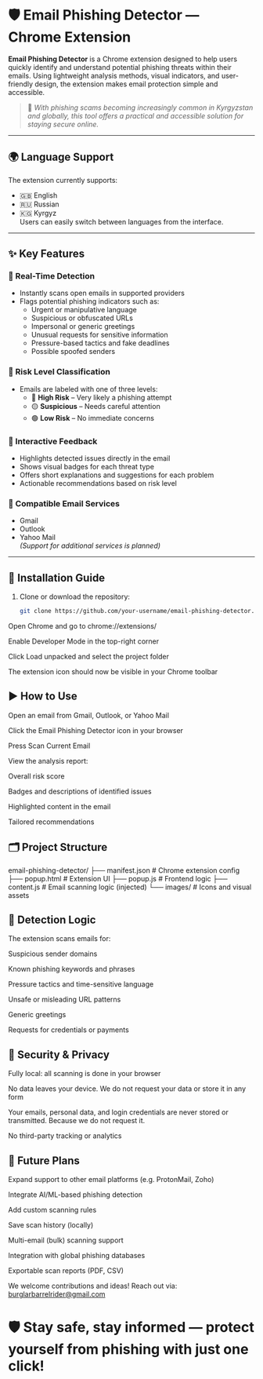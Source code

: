 # 🛡️ Email Phishing Detector — Chrome Extension

**Email Phishing Detector** is a Chrome extension designed to help users quickly identify and understand potential phishing threats within their emails. Using lightweight analysis methods, visual indicators, and user-friendly design, the extension makes email protection simple and accessible.

> 📌 *With phishing scams becoming increasingly common in Kyrgyzstan and globally, this tool offers a practical and accessible solution for staying secure online.*

---

## 🌍 Language Support

The extension currently supports:
- 🇬🇧 English
- 🇷🇺 Russian
- 🇰🇬 Kyrgyz  
Users can easily switch between languages from the interface.

---

## ✨ Key Features

### 🔎 Real-Time Detection
- Instantly scans open emails in supported providers
- Flags potential phishing indicators such as:
  - Urgent or manipulative language
  - Suspicious or obfuscated URLs
  - Impersonal or generic greetings
  - Unusual requests for sensitive information
  - Pressure-based tactics and fake deadlines
  - Possible spoofed senders

### 🎯 Risk Level Classification
- Emails are labeled with one of three levels:
  - 🔴 **High Risk** – Very likely a phishing attempt
  - 🟡 **Suspicious** – Needs careful attention
  - 🟢 **Low Risk** – No immediate concerns

### 💬 Interactive Feedback
- Highlights detected issues directly in the email
- Shows visual badges for each threat type
- Offers short explanations and suggestions for each problem
- Actionable recommendations based on risk level

### 📧 Compatible Email Services
- Gmail  
- Outlook  
- Yahoo Mail  
*(Support for additional services is planned)*

---

## 🚀 Installation Guide

1. Clone or download the repository:
   ```bash
   git clone https://github.com/your-username/email-phishing-detector.git

Open Chrome and go to chrome://extensions/

Enable Developer Mode in the top-right corner

Click Load unpacked and select the project folder

The extension icon should now be visible in your Chrome toolbar

## ▶️ How to Use
Open an email from Gmail, Outlook, or Yahoo Mail

Click the Email Phishing Detector icon in your browser

Press Scan Current Email

View the analysis report:

Overall risk score

Badges and descriptions of identified issues

Highlighted content in the email

Tailored recommendations


## 🗂️ Project Structure

email-phishing-detector/
├── manifest.json         # Chrome extension config
├── popup.html            # Extension UI
├── popup.js              # Frontend logic
├── content.js            # Email scanning logic (injected)
└── images/               # Icons and visual assets

## 🧠 Detection Logic
The extension scans emails for:

Suspicious sender domains

Known phishing keywords and phrases

Pressure tactics and time-sensitive language

Unsafe or misleading URL patterns

Generic greetings

Requests for credentials or payments

## 🔐 Security & Privacy
Fully local: all scanning is done in your browser

No data leaves your device. We do not request your data or store it in any form

Your emails, personal data, and login credentials are never stored or transmitted. Because we do not request it.

No third-party tracking or analytics

## 🚧 Future Plans
 Expand support to other email platforms (e.g. ProtonMail, Zoho)

 Integrate AI/ML-based phishing detection

 Add custom scanning rules

 Save scan history (locally)

 Multi-email (bulk) scanning support

 Integration with global phishing databases

 Exportable scan reports (PDF, CSV)

We welcome contributions and ideas!
Reach out via: burglarbarrelrider@gmail.com
# 🛡️ Stay safe, stay informed — protect yourself from phishing with just one click!
